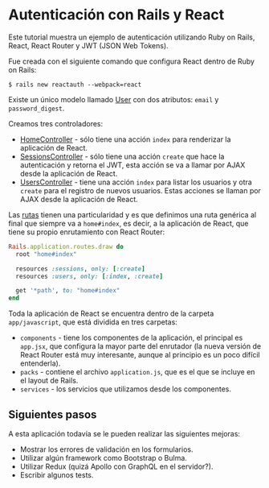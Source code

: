 # Autenticación con Rails y React

Este tutorial muestra un ejemplo de autenticación utilizando Ruby on Rails, React, React Router y JWT (JSON Web Tokens).

Fue creada con el siguiente comando que configura React dentro de Ruby on Rails:

```
$ rails new reactauth --webpack=react
```

Existe un único modelo llamado [User](app/models/user.rb) con dos atributos: `email` y `password_digest`.

Creamos tres controladores:

* [HomeController](app/controllers/home_controller.rb) - sólo tiene una acción `index` para renderizar la aplicación de React.
* [SessionsController](app/controllers/sessions_controller.rb) - sólo tiene una acción `create` que hace la autenticación y retorna el JWT, esta acción se va a llamar por AJAX desde la aplicación de React.
* [UsersController](app/controllers/users_controller.rb) - tiene una acción `index` para listar los usuarios y otra `create` para el registro de nuevos usuarios. Estas acciones se llaman por AJAX desde la aplicación de React.

Las [rutas](config/routes.rb) tienen una particularidad y es que definimos una ruta genérica al final que siempre va a `home#index`, es decir, a la aplicación de React, que tiene su propio enrutamiento con React Router:

```ruby
Rails.application.routes.draw do
  root "home#index"

  resources :sessions, only: [:create]
  resources :users, only: [:index, :create]

  get '*path', to: "home#index"
end
```

Toda la aplicación de React se encuentra dentro de la carpeta `app/javascript`, que está dividida en tres carpetas:

* `components` - tiene los componentes de la aplicación, el principal es `app.jsx`, que configura la mayor parte del enrutador (la nueva versión de React Router está muy interesante, aunque al principio es un poco difícil entenderla).
* `packs` - contiene el archivo `application.js`, que es el que se incluye en el layout de Rails.
* `services` - los servicios que utilizamos desde los componentes.

## Siguientes pasos

A esta aplicación todavía se le pueden realizar las siguientes mejoras:

* Mostrar los errores de validación en los formularios.
* Utilizar algún framework como Bootstrap o Bulma.
* Utilizar Redux (quizá Apollo con GraphQL en el servidor?).
* Escribir algunos tests.
